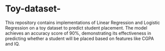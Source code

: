 # Toy-dataset-
This repository contains implementations of Linear Regression and Logistic Regression on a toy dataset to predict student placement. The model achieves an accuracy score of 90%, demonstrating its effectiveness in predicting whether a student will be placed based on features like CGPA and IQ. 
